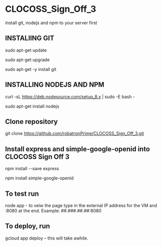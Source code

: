 # CLOCOSS_Sign_Off_3

install git, nodejs and npm to your server first 

## INSTALlING GIT
sudo apt-get update 

sudo apt-get upgrade 

sudo apt-get -y install git

## INSTALLING NODEJS AND NPM
curl -sL https://deb.nodesource.com/setup_8.x | sudo -E bash - 

sudo apt-get install nodejs

## Clone repository
git clone https://github.com/robatronPrime/CLOCOSS_Sign_Off_3.git

## Install express and simple-google-openid into CLOCOSS Sign Off 3
npm install --save express

npm install simple-google-openid

## To test run
node app - to veiw the page type in the external IP address for the VM and :8080 at the end. Example: ##.###.##.##:8080

## To deploy, run 
gcloud app deploy – this will take awhile.
